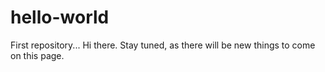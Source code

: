 # hello-world
First repository...
Hi there. Stay tuned, as there will be new things to come on this page.
